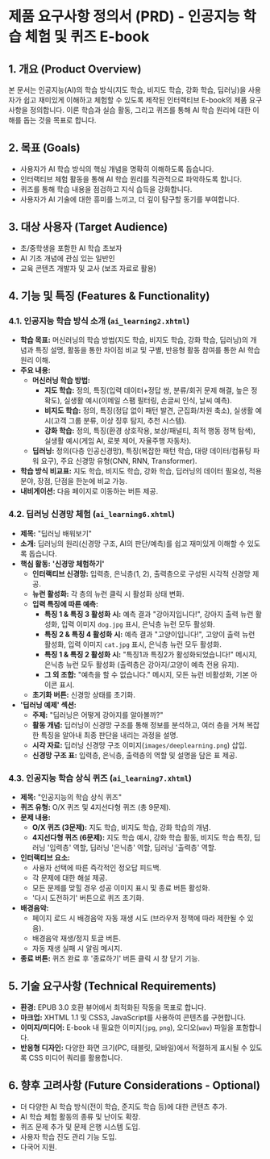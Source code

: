 # 제품 요구사항 정의서 (PRD) - 인공지능 학습 체험 및 퀴즈 E-book

## 1. 개요 (Product Overview)
본 문서는 인공지능(AI)의 학습 방식(지도 학습, 비지도 학습, 강화 학습, 딥러닝)을 사용자가 쉽고 재미있게 이해하고 체험할 수 있도록 제작된 인터랙티브 E-book의 제품 요구사항을 정의합니다. 이론 학습과 실습 활동, 그리고 퀴즈를 통해 AI 학습 원리에 대한 이해를 돕는 것을 목표로 합니다.

## 2. 목표 (Goals)
* 사용자가 AI 학습 방식의 핵심 개념을 명확히 이해하도록 돕습니다.
* 인터랙티브 체험 활동을 통해 AI 학습 원리를 직관적으로 파악하도록 합니다.
* 퀴즈를 통해 학습 내용을 점검하고 지식 습득을 강화합니다.
* 사용자가 AI 기술에 대한 흥미를 느끼고, 더 깊이 탐구할 동기를 부여합니다.

## 3. 대상 사용자 (Target Audience)
* 초/중학생을 포함한 AI 학습 초보자
* AI 기초 개념에 관심 있는 일반인
* 교육 콘텐츠 개발자 및 교사 (보조 자료로 활용)

## 4. 기능 및 특징 (Features & Functionality)

### 4.1. 인공지능 학습 방식 소개 (`ai_learning2.xhtml`)
* **학습 목표:** 머신러닝의 학습 방법(지도 학습, 비지도 학습, 강화 학습, 딥러닝)의 개념과 특징 설명, 활동을 통한 차이점 비교 및 구별, 반응형 활동 참여를 통한 AI 학습 원리 이해.
* **주요 내용:**
    * **머신러닝 학습 방법:**
        * **지도 학습:** 정의, 특징(입력 데이터+정답 쌍, 분류/회귀 문제 해결, 높은 정확도), 실생활 예시(이메일 스팸 필터링, 손글씨 인식, 날씨 예측).
        * **비지도 학습:** 정의, 특징(정답 없이 패턴 발견, 군집화/차원 축소), 실생활 예시(고객 그룹 분류, 이상 징후 탐지, 추천 시스템).
        * **강화 학습:** 정의, 특징(환경 상호작용, 보상/패널티, 최적 행동 정책 탐색), 실생활 예시(게임 AI, 로봇 제어, 자율주행 자동차).
    * **딥러닝:** 정의(다층 인공신경망), 특징(복잡한 패턴 학습, 대량 데이터/컴퓨팅 파워 요구), 주요 신경망 유형(CNN, RNN, Transformer).
* **학습 방식 비교표:** 지도 학습, 비지도 학습, 강화 학습, 딥러닝의 데이터 필요성, 적용 분야, 장점, 단점을 한눈에 비교 가능.
* **내비게이션:** 다음 페이지로 이동하는 버튼 제공.

### 4.2. 딥러닝 신경망 체험 (`ai_learning6.xhtml`)
* **제목:** "딥러닝 배워보기"
* **소개:** 딥러닝의 원리(신경망 구조, AI의 판단/예측)를 쉽고 재미있게 이해할 수 있도록 돕습니다.
* **핵심 활동:** **'신경망 체험하기'**
    * **인터랙티브 신경망:** 입력층, 은닉층(1, 2), 출력층으로 구성된 시각적 신경망 제공.
    * **뉴런 활성화:** 각 층의 뉴런 클릭 시 활성화 상태 변화.
    * **입력 특징에 따른 예측:**
        * **특징 1 & 특징 3 활성화 시:** 예측 결과 "강아지입니다!", 강아지 출력 뉴런 활성화, 입력 이미지 `dog.jpg` 표시, 은닉층 뉴런 모두 활성화.
        * **특징 2 & 특징 4 활성화 시:** 예측 결과 "고양이입니다!", 고양이 출력 뉴런 활성화, 입력 이미지 `cat.jpg` 표시, 은닉층 뉴런 모두 활성화.
        * **특징 1 & 특징 2 활성화 시:** "특징1과 특징2가 활성화되었습니다!" 메시지, 은닉층 뉴런 모두 활성화 (출력층은 강아지/고양이 예측 전용 유지).
        * **그 외 조합:** "예측을 할 수 없습니다." 메시지, 모든 뉴런 비활성화, 기본 아이콘 표시.
    * **초기화 버튼:** 신경망 상태를 초기화.
* **'딥러닝 예제' 섹션:**
    * **주제:** "딥러닝은 어떻게 강아지를 알아볼까?"
    * **활동 개념:** 딥러닝이 신경망 구조를 통해 정보를 분석하고, 여러 층을 거쳐 복잡한 특징을 알아내 최종 판단을 내리는 과정을 설명.
    * **시각 자료:** 딥러닝 신경망 구조 이미지(`images/deeplearning.png`) 삽입.
    * **신경망 구조 표:** 입력층, 은닉층, 출력층의 역할 및 설명을 담은 표 제공.

### 4.3. 인공지능 학습 상식 퀴즈 (`ai_learning7.xhtml`)
* **제목:** "인공지능의 학습 상식 퀴즈"
* **퀴즈 유형:** O/X 퀴즈 및 4지선다형 퀴즈 (총 9문제).
* **문제 내용:**
    * **O/X 퀴즈 (3문제):** 지도 학습, 비지도 학습, 강화 학습의 개념.
    * **4지선다형 퀴즈 (6문제):** 지도 학습 예시, 강화 학습 활동, 비지도 학습 특징, 딥러닝 '입력층' 역할, 딥러닝 '은닉층' 역할, 딥러닝 '출력층' 역할.
* **인터랙티브 요소:**
    * 사용자 선택에 따른 즉각적인 정오답 피드백.
    * 각 문제에 대한 해설 제공.
    * 모든 문제를 맞힐 경우 성공 이미지 표시 및 종료 버튼 활성화.
    * '다시 도전하기' 버튼으로 퀴즈 초기화.
* **배경음악:**
    * 페이지 로드 시 배경음악 자동 재생 시도 (브라우저 정책에 따라 제한될 수 있음).
    * 배경음악 재생/정지 토글 버튼.
    * 자동 재생 실패 시 알림 메시지.
* **종료 버튼:** 퀴즈 완료 후 '종료하기' 버튼 클릭 시 창 닫기 기능.

## 5. 기술 요구사항 (Technical Requirements)
* **환경:** EPUB 3.0 호환 뷰어에서 최적화된 작동을 목표로 합니다.
* **마크업:** XHTML 1.1 및 CSS3, JavaScript를 사용하여 콘텐츠를 구현합니다.
* **이미지/미디어:** E-book 내 필요한 이미지(`jpg`, `png`), 오디오(`wav`) 파일을 포함합니다.
* **반응형 디자인:** 다양한 화면 크기(PC, 태블릿, 모바일)에서 적절하게 표시될 수 있도록 CSS 미디어 쿼리를 활용합니다.

## 6. 향후 고려사항 (Future Considerations - Optional)
* 더 다양한 AI 학습 방식(전이 학습, 준지도 학습 등)에 대한 콘텐츠 추가.
* AI 학습 체험 활동의 종류 및 난이도 확장.
* 퀴즈 문제 추가 및 문제 은행 시스템 도입.
* 사용자 학습 진도 관리 기능 도입.
* 다국어 지원. 